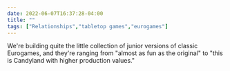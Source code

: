 ---date: 2022-06-07T16:37:28-04:00title: ""tags: ["Relationships","tabletop games","eurogames"]---We're building quite the little collection of junior versions of classic Eurogames, and they're ranging from "almost as fun as the original" to "this is Candyland with higher production values."